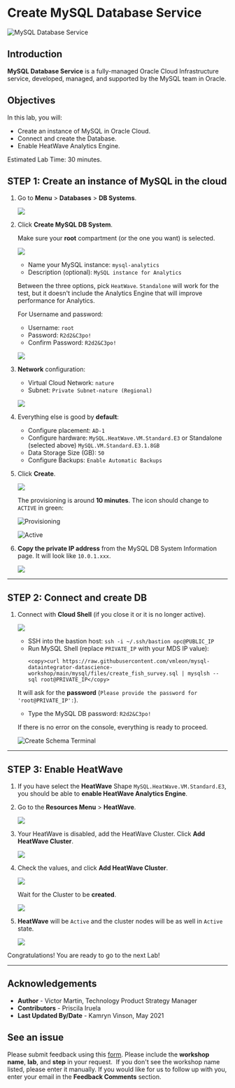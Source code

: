 # Create MySQL Database Service

![MySQL Database Service](images/mds_banner.png)

## Introduction

**MySQL Database Service** is a fully-managed Oracle Cloud Infrastructure service, developed, managed, and supported by the MySQL team in Oracle.

## Objectives

In this lab, you will:

- Create an instance of MySQL in Oracle Cloud.
- Connect and create the Database.
- Enable HeatWave Analytics Engine.

Estimated Lab Time: 30 minutes.

## STEP 1: Create an instance of MySQL in the cloud

1. Go to **Menu** > **Databases** > **DB Systems**.

   ![](images/mysql_menu.png)

2. Click **Create MySQL DB System**.

   Make sure your **root** compartment (or the one you want) is selected.

   ![](images/mysql_create_button.png)

   - Name your MySQL instance: `mysql-analytics`
   - Description (optional): `MySQL instance for Analytics`

   Between the three options, pick `HeatWave`. `Standalone` will work for the test, but it doesn't include the Analytics Engine that will improve performance for Analytics.

   For Username and password:

   - Username: `root`
   - Password: `R2d2&C3po!`
   - Confirm Password: `R2d2&C3po!`

   ![](images/mysql_create_db_fields.png)

3. **Network** configuration:

   - Virtual Cloud Network: `nature`
   - Subnet: `Private Subnet-nature (Regional)`

   ![](images/mysql_vcn_fields.png)

4. Everything else is good by **default**:

   - Configure placement: `AD-1`
   - Configure hardware: `MySQL.HeatWave.VM.Standard.E3` or Standalone (selected above) `MySQL.VM.Standard.E3.1.8GB`
   - Data Storage Size (GB): `50`
   - Configure Backups: `Enable Automatic Backups`

5. Click **Create**.

   ![](images/mysql_shape_fields.png)

   The provisioning is around **10 minutes**. The icon should change to `ACTIVE` in green:

   ![Provisioning](images/mds-provisioning.png)

   ![Active](images/mds-active.png)

6. **Copy the private IP address** from the MySQL DB System Information page. It will look like `10.0.1.xxx`.

   ![](images/mysql_private_ip.png)

---

## STEP 2: Connect and create DB

1. Connect with **Cloud Shell** (if you close it or it is no longer active).

   ![](images/cloud_shell.png)

   - SSH into the bastion host: `ssh -i ~/.ssh/bastion opc@PUBLIC_IP`
   - Run MySQL Shell (replace `PRIVATE_IP` with your MDS IP value): 
      ```
      <copy>curl https://raw.githubusercontent.com/vmleon/mysql-dataintegrator-datascience-workshop/main/mysql/files/create_fish_survey.sql | mysqlsh --sql root@PRIVATE_IP</copy>
      ```

   It will ask for the **password** (`Please provide the password for 'root@PRIVATE_IP':`).

   - Type the MySQL DB password: `R2d2&C3po!`

   If there is no error on the console, everything is ready to proceed.

   ![Create Schema Terminal](images/create_schema_mysql_terminal.png)

---

## STEP 3: Enable HeatWave

1. If you have select the **HeatWave** Shape `MySQL.HeatWave.VM.Standard.E3`, you should be able to **enable HeatWave Analytics Engine**.

2. Go to the **Resources Menu** > **HeatWave**.

   ![](images/mds_heatwave_menu.png)

3. Your HeatWave is disabled, add the HeatWave Cluster. Click **Add HeatWave Cluster**.

   ![](images/mds_heatwave_add_cluster.png)

4. Check the values, and click **Add HeatWave Cluster**.

   ![](images/mds_heatwave_select_shape.png)

   Wait for the Cluster to be **created**.

   ![](images/mds_heatwave_creating.png)

5. **HeatWave** will be `Active` and the cluster nodes will be as well in `Active` state.

   ![](images/mds_heatwave_active.png)

Congratulations! You are ready to go to the next Lab!

---

## **Acknowledgements**

- **Author** - Victor Martin, Technology Product Strategy Manager
- **Contributors** - Priscila Iruela
- **Last Updated By/Date** - Kamryn Vinson, May 2021

## See an issue

Please submit feedback using this [form](https://apexapps.oracle.com/pls/apex/f?p=133:1:::::P1_FEEDBACK:1). Please include the **workshop name**, **lab**, and **step** in your request.  If you don't see the workshop name listed, please enter it manually. If you would like for us to follow up with you, enter your email in the **Feedback Comments** section.
